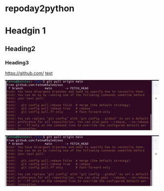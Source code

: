 # repoday2python
# Headgin 1
## Heading2
### Heading3

<https://github.com/>
[text](https://github.com/)

![img](https://github.com/FatmaKhaled/repoday2python/blob/main/imges/1.png)

![img2](https://github.com/FatmaKhaled/repoday2python/blob/main/imges/1.png)



